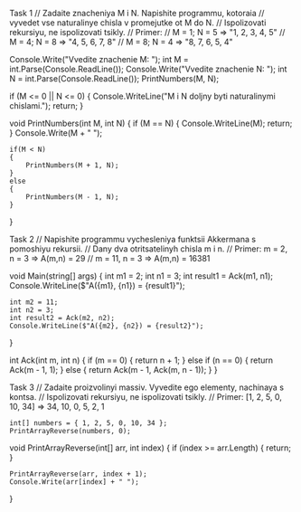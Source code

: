 Task 1
// Zadaite znacheniya M i N. Napishite programmu, kotoraia
// vyvedet vse naturalinye chisla v promejutke ot M do N.
// Ispolizovati rekursiyu, ne ispolizovati tsikly.
// Primer: 
// M = 1; N = 5 => "1, 2, 3, 4, 5"
// M = 4; N = 8 => "4, 5, 6, 7, 8"
// M = 8; N = 4 => "8, 7, 6, 5, 4"

Console.Write("Vvedite znachenie M: ");
int M = int.Parse(Console.ReadLine());
Console.Write("Vvedite znachenie N: ");
int N = int.Parse(Console.ReadLine());
PrintNumbers(M, N);

if (M <= 0 || N <= 0)
{
    Console.WriteLine("M i N doljny byti naturalinymi chislami.");
    return;
}

void PrintNumbers(int M, int N)
{
    if (M == N)
    {
        Console.WriteLine(M);
        return;
    }
    Console.Write(M + " ");

    if(M < N)
    {
        PrintNumbers(M + 1, N);
    }
    else
    {
        PrintNumbers(M - 1, N);
    }
}


Task 2
// Napishite programmu vychesleniya funktsii Akkermana s pomoshiyu rekursii. 
// Dany dva otritsatelinyh chisla m i n.
// Primer: m = 2, n = 3 => A(m,n) = 29
//        m = 11, n = 3 => A(m,n) = 16381

void Main(string[] args)
{
    int m1 = 2;
    int n1 = 3;
    int result1 = Ack(m1, n1);
    Console.WriteLine($"A({m1}, {n1}) = {result1}");

    int m2 = 11;
    int n2 = 3;
    int result2 = Ack(m2, n2);
    Console.WriteLine($"A({m2}, {n2}) = {result2}");
}

int Ack(int m, int n)
{
    if (m == 0)
    {
        return n + 1;
    }
    else if (n == 0)
    {
        return Ack(m - 1, 1);
    }
    else
    {
        return Ack(m - 1, Ack(m, n - 1));
    }
}


Task 3
// Zadaite proizvolinyi massiv. Vyvedite ego elementy, nachinaya s kontsa. 
// Ispolizovati rekursiyu, ne ispolizovati tsikly.
// Primer: [1, 2, 5, 0, 10, 34] => 34, 10, 0, 5, 2, 1

    int[] numbers = { 1, 2, 5, 0, 10, 34 }; 
    PrintArrayReverse(numbers, 0);

void PrintArrayReverse(int[] arr, int index)
{
    if (index >= arr.Length)
    {
        return;
    }

    PrintArrayReverse(arr, index + 1);
    Console.Write(arr[index] + " ");
}
